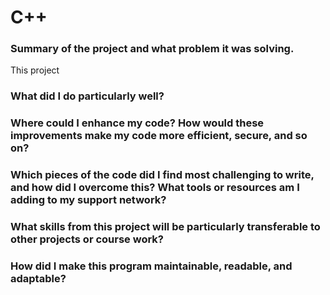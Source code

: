 # C++

### Summary of the project and what problem it was solving.
This project 

### What did I do particularly well?
### Where could I enhance my code? How would these improvements make my code more efficient, secure, and so on?
### Which pieces of the code did I find most challenging to write, and how did I overcome this? What tools or resources am I adding to my support network?
### What skills from this project will be particularly transferable to other projects or course work?
### How did I make this program maintainable, readable, and adaptable?
